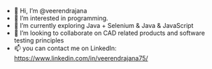 - 👋 Hi, I’m @veerendrajana
- 👀 I’m interested in programming.
- 🌱 I’m currently exploring Java + Selenium & Java & JavaScript
- 💞️ I’m looking to collaborate on CAD related products and software testing principles
- 📫 you can contact me on LinkedIn: https://www.linkedin.com/in/veerendrajana75/

<!---
veerendrajana/veerendrajana is a ✨ special ✨ repository because its `README.md` (this file) appears on your GitHub profile.
You can click the Preview link to take a look at your changes.
--->
